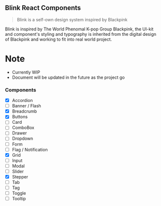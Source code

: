 ## Blink React Components

<!-- markdownlint-enable -->

> Blink is a self-own design system inspired by Blackpink

Blink is inspired by The World Phenomal K-pop Group Blackpink, the UI-kit and
component's styling and typography is inherited from the digital design of
Blackpink and working to fit into real world project.

# Note

- Currently WIP
- Document will be updated in the future as the project go

### Components

- [x] Accordion
- [ ] Banner / Flash
- [x] Breadcrumb
- [x] Buttons
- [ ] Card
- [ ] ComboBox
- [ ] Drawer
- [ ] Dropdown
- [ ] Form
- [ ] Flag / Notification
- [x] Grid
- [ ] Input
- [ ] Modal
- [ ] Slider
- [x] Stepper
- [ ] Tab
- [ ] Tag
- [ ] Toggle
- [ ] Tooltip
